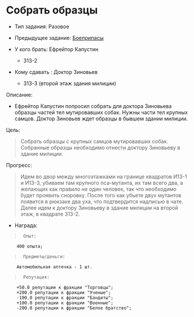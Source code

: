 # Собрать образцы
 - Тип задания: Разовое
 - Предыдущее задание: [Боеприпасы](/quests/all/quests/18/)

 - У кого брать: Ефрейтор Капустин
 	- З13-2
 - Кому сдавать : Доктор Зиновьев
 	- З13-3 (второй этаж здания милиции)
 
 Описание:
 
 - Ефрейтор Капустин попросил собрать для доктора Зиновьева образцы частей тел мутировавших собак. Нужны части тел крупных самцов. Доктор Зиновьев ждет образцы в бывшем здании милиции.
 
 Цель:

 > Собрать образцы с крупных самцов мутировавших собак.
Собранные образцы необходимо отнести доктору Зиновьеву в здание милиции.

 Прогресс:

 > Идем во двор между многоэтажками на границе квадратов И13-1 и И13-3, убиваем там крупного пса-мутанта, их там всего два, а желающих как правило не один человек, так что необходимо будет проявить сноровку. После того как убьете двух мутантов появится в рюкзаке два уха, что подтвердится надписью в чате. Далее идем к доктору Зиновьеву в здание милиции на второй этаж, в квадрате З13-2.

 - Награда:
 
 >		Опыт:
		400 опыта;

 >		Предметы/деньги:
		Автомобильная аптечка - 1 шт.

 >		Репутация:
		+50.0 репутации к фракции "Торговцы";
		+200.0 репутации к фракции "Ученые";
		-100.0 репутации к фракции "Бандиты";
		+100.0 репутации к фракции "Военные";
		-200.0 репутации к фракции "Белое братство";
